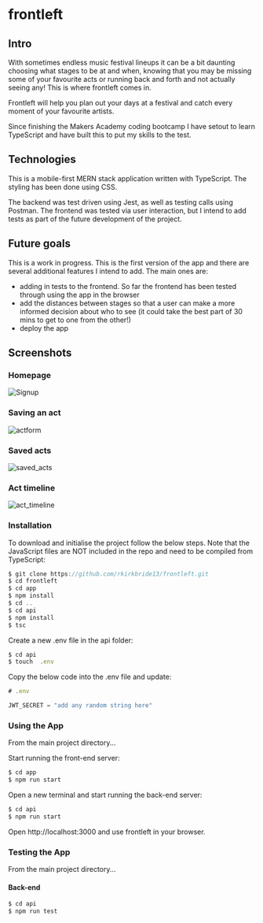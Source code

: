 # frontleft

## Intro

With sometimes endless music festival lineups it can be a bit daunting choosing what stages to be at and when, knowing that you may be missing some of your favourite acts or running back and forth and not actually seeing any! This is where frontleft comes in. 

Frontleft will help you plan out your days at a festival and catch every moment of your favourite artists.

Since finishing the Makers Academy coding bootcamp I have setout to learn TypeScript and have built this to put my skills to the test.

## Technologies

This is a mobile-first MERN stack application written with TypeScript. The styling has been done using CSS. 

The backend was test driven using Jest, as well as testing calls using Postman. The frontend was tested via user interaction, but I intend to add tests as part of the future development of the project.

## Future goals

This is a work in progress. This is the first version of the app and there are several additional features I intend to add. The main ones are:

- adding in tests to the frontend. So far the frontend has been tested through using the app in the browser
- add the distances between stages so that a user can make a more informed decision about who to see (it could take the best part of 30 mins to get to one from the other!)
- deploy the app

## Screenshots

### Homepage

![Signup](./images/signup.png)

### Saving an act

![actform](./images/actform.png)

### Saved acts

![saved_acts](./images/saved_acts.png)

### Act timeline

![act_timeline](./images/act_timeline.png)


### Installation

To download and initialise the project follow the below steps. Note that the JavaScript files are NOT included in the repo and need to be compiled from TypeScript:

```js
$ git clone https://github.com/rkirkbride13/frontleft.git
$ cd frontleft
$ cd app
$ npm install
$ cd ..
$ cd api
$ npm install
$ tsc
```

Create a new .env file in the api folder:

```js
$ cd api
$ touch  .env
```

Copy the below code into the .env file and update:

```js
# .env

JWT_SECRET = "add any random string here"
```

### Using the App

From the main project directory...

Start running the front-end server:

```js
$ cd app
$ npm run start
```

Open a new terminal and start running the back-end server:

```js
$ cd api
$ npm run start
```

Open http://localhost:3000 and use frontleft in your browser.

### Testing the App

From the main project directory...

#### Back-end

```js
$ cd api
$ npm run test
```